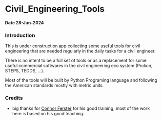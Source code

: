 # Civil_Engineering_Tools
#### Date 28-Jun-2024

### Introduction
This is under construction app collecting some useful tools for civil engineering that are needed regularly in the daily tasks for a civil engineer.

There is no intent to be a full set of tools or as a replacement for some useful commercial softwares in the civil engineering eco system (Prokon, STEPS, TEDDS, ...).

Most of the tools will be built by Python Programing language and following the American standards mostly with metric units.

### Credits
- big thanks for <a href="https://github.com/connorferster">Connor Ferster</a> for his good training, most of the work here is based on his good teaching.